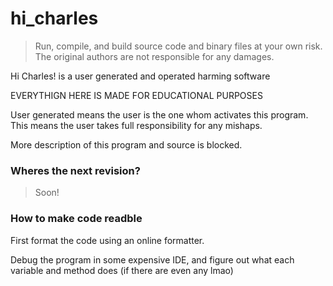 # hi_charles
> Run, compile, and build source code and binary files at your own risk. The original authors are not responsible for any damages.

Hi Charles! is a user generated and operated harming software

EVERYTHIGN HERE IS MADE FOR EDUCATIONAL PURPOSES 

User generated means the user is the one whom activates this program.
This means the user takes full responsibility for any mishaps.

More description of this program and source is blocked.

### Wheres the next revision?
> Soon!
### How to make code readble
First format the code using an online formatter.

Debug the program in some expensive IDE, and figure out what each variable and method does (if there are even any lmao)
